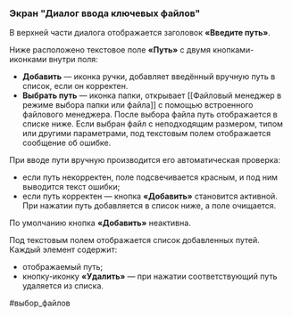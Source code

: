 ### Экран "Диалог ввода ключевых файлов"

В верхней части диалога отображается заголовок **«Введите путь»**.

Ниже расположено текстовое поле **«Путь»** с двумя кнопками-иконками внутри поля:

- **Добавить** — иконка ручки, добавляет введённый вручную путь в список, если он корректен.
- **Выбрать путь** — иконка папки, открывает [[Файловый менеджер в режиме выбора папки или файла]] с помощью встроенного файлового менеджера. После выбора файла путь отображается в списке ниже. Если выбран файл с неподходящим размером, типом или другими параметрами, под текстовым полем отображается сообщение об ошибке.

При вводе пути вручную производится его автоматическая проверка:
- если путь некорректен, поле подсвечивается красным, и под ним выводится текст ошибки;
- если путь корректен — кнопка **«Добавить»** становится активной. При нажатии путь добавляется в список ниже, а поле очищается.

По умолчанию кнопка **«Добавить»** неактивна.

Под текстовым полем отображается список добавленных путей. Каждый элемент содержит:
- отображаемый путь;
- кнопку-иконку **«Удалить»** — при нажатии соответствующий путь удаляется из списка.

#выбор_файлов